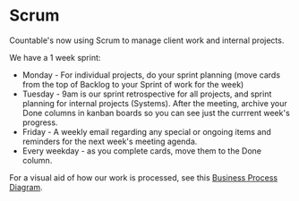# Scrum

Countable's now using Scrum to manage client work and internal projects.

We have a 1 week sprint:
  * Monday - For individual projects, do your sprint planning (move cards from the top of Backlog to your Sprint of work for the week)
  * Tuesday - 9am is our sprint retrospective for all projects, and sprint planning for internal projects (Systems). After the meeting, archive your Done columns in kanban boards so you can see just the currrent week's progress.
  * Friday - A weekly email regarding any special or ongoing items and reminders for the next week's meeting agenda.
  * Every weekday - as you complete cards, move them to the Done column.

For a visual aid of how our work is processed, see this [Business Process Diagram](https://docs.google.com/drawings/d/1UkPeGGzKYWkCsZpkwWB_UJ3JjWJcoT4t8qSU8A0tsy4/edit).
